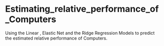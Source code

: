 # Estimating_relative_performance_of_Computers
Using the Linear , Elastic Net and the Ridge Regression Models to predict the estimated relative performance of Computers.
